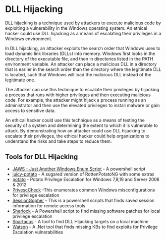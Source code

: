 # DLL Hijacking

DLL hijacking is a technique used by attackers to execute malicious code by exploiting a vulnerability in the Windows operating system. An ethical hacker could use DLL hijacking as a means of escalating their privileges in a Windows environment.

In DLL hijacking, an attacker exploits the search order that Windows uses to load dynamic link libraries (DLLs) into memory. Windows first looks in the directory of the executable file, and then in directories listed in the PATH environment variable. An attacker can place a malicious DLL in a directory that is earlier in the search order than the directory where the legitimate DLL is located, such that Windows will load the malicious DLL instead of the legitimate one.

The attacker can use this technique to escalate their privileges by hijacking a process that runs with higher privileges and then executing malicious code. For example, the attacker might hijack a process running as an administrator and then use the elevated privileges to install malware or gain access to sensitive data.

An ethical hacker could use this technique as a means of testing the security of a system and determining the extent to which it is vulnerable to attack. By demonstrating how an attacker could use DLL hijacking to escalate their privileges, the ethical hacker could help organizations to understand the risks and take steps to reduce them.

## Tools for DLL Hijacking
* [JAWS - Just Another Windows Enum Script](https://github.com/411Hall/JAWS) - A powershell script
* [juicy-potato](https://github.com/ohpe/juicy-potato) - A sugared version of RottenPotatoNG with some extras
* [potato](https://github.com/foxglovesec/Potato) - Potato Privilege Escalation for Windows 7,8,19 and Server 2008 & 2012
* [PrivescCheck](https://github.com/itm4n/PrivescCheck) -This enumerates common Windows misconfigurations for privilege escalation
* [SessionGopher](https://github.com/Arvanaghi/SessionGopher) - This is a powershell scripts that finds saved session information for remote access tools
* [Sherlock](https://github.com/rasta-mouse/Sherlock/) - A Powershell script to find missing software patches for local privilege escalation
* [Spartacus](https://github.com/Accenture/Spartacus) - A tool to find DLL Hijacking targets on a local machine
* [Watson](https://github.com/rasta-mouse/Watson) - A .Net tool that finds missing KBs to find exploits for Privilege Escalation vulnerabilities


